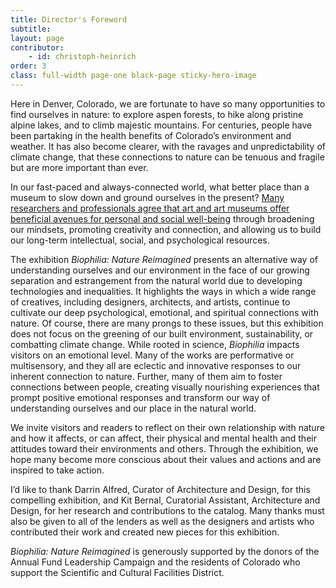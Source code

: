 ```yaml
---
title: Director's Foreword
subtitle:
layout: page
contributor:
    - id: christoph-heinrich
order: 3
class: full-width page-one black-page sticky-hero-image
---
```


Here in Denver, Colorado, we are fortunate to have so many opportunities to find ourselves in nature: to explore aspen forests, to hike along pristine alpine lakes, and to climb majestic mountains. For centuries, people have been partaking in the health benefits of Colorado’s environment and weather. It has also become clearer, with the ravages and unpredictability of climate change, that these connections to nature can be tenuous and fragile but are more important than ever.

In our fast-paced and always-connected world, what better place than a museum to slow down and ground ourselves in the present? [Many researchers and professionals agree that art and art museums offer beneficial avenues for personal and social well-being](https://d26jxt5097u8sr.cloudfront.net/file_share/Art%20Museums%20and%20Well-Being.pdf) through broadening our mindsets, promoting creativity and connection, and allowing us to build our long-term intellectual, social, and psychological resources.

The exhibition *Biophilia: Nature Reimagined* presents an alternative way of understanding ourselves and our environment in the face of our growing separation and estrangement from the natural world due to developing technologies and inequalities. It highlights the ways in which a wide range of creatives, including designers, architects, and artists, continue to cultivate our deep psychological, emotional, and spiritual connections with nature. Of course, there are many prongs to these issues, but this exhibition does not focus on the greening of our built environment, sustainability, or combatting climate change. While rooted in science, *Biophilia* impacts visitors on an emotional level. Many of the works are performative or multisensory, and they all are eclectic and innovative responses to our inherent connection to nature. Further, many of them aim to foster connections between people, creating visually nourishing experiences that prompt positive emotional responses and transform our way of understanding ourselves and our place in the natural world.

We invite visitors and readers to reflect on their own relationship with nature and how it affects, or can affect, their physical and mental health and their attitudes toward their environments and others. Through the exhibition, we hope many become more conscious about their values and actions and are inspired to take action.

I’d like to thank Darrin Alfred, Curator of Architecture and Design, for this compelling exhibition, and Kit Bernal, Curatorial Assistant, Architecture and Design, for her research and contributions to the catalog. Many thanks must also be given to all of the lenders as well as the designers and artists who contributed their work and created new pieces for this exhibition.

*Biophilia: Nature Reimagined* is generously supported by the donors of the Annual Fund Leadership Campaign and the residents of Colorado who support the Scientific and Cultural Facilities District.
